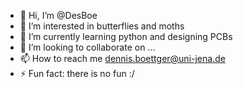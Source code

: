- 👋 Hi, I’m @DesBoe
- 👀 I’m interested in butterflies and moths
- 🌱 I’m currently learning python and designing PCBs
- 💞️ I’m looking to collaborate on ...
- 📫 How to reach me dennis.boettger@uni-jena.de
- ⚡ Fun fact: there is no fun :/

<!---
DesBoe/DesBoe is a ✨ special ✨ repository because its `README.md` (this file) appears on your GitHub profile.
You can click the Preview link to take a look at your changes.
--->
